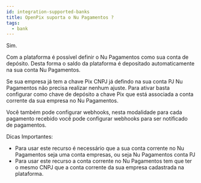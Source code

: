 ```yaml
---
id: integration-supported-banks
title: OpenPix suporta o Nu Pagamentos ?
tags:
  - bank
---
```


Sim.

Com a plataforma é possível definir o Nu Pagamentos como sua conta de depósito. Desta forma o saldo da plataforma é depositado automaticamente na sua conta Nu Pagamentos.

Se sua empresa já tem a chave Pix CNPJ já defindo na sua conta PJ Nu Pagamentos não precisa realizar nenhum ajuste. Para ativar basta configurar como chave de depósito a chave Pix que está associada a conta corrente da sua empresa no Nu Pagamentos.

Você também pode configurar webhooks, nesta modalidade para cada pagamento recebido você pode configurar webhooks para ser notificado de pagamentos.

Dicas Importantes:

- Para usar este recurso é necessário que a sua conta corrente no Nu Pagamentos seja uma conta empresas, ou seja Nu Pagamentos conta PJ
- Para usar este recurso a conta corrente no Nu Pagamentos tem que ter o mesmo CNPJ que a conta corrente da sua empresa cadastrada na plataforma.
